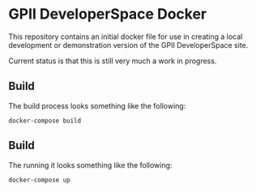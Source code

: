 # GPII DeveloperSpace Docker

This repository contains an initial docker file for use in creating a local development or demonstration version of the GPII DeveloperSpace site. 

Current status is that this is still very much a work in progress. 

## Build

The build process looks something like the following:

    docker-compose build 

## Build

The running it looks something like the following:

    docker-compose up 
